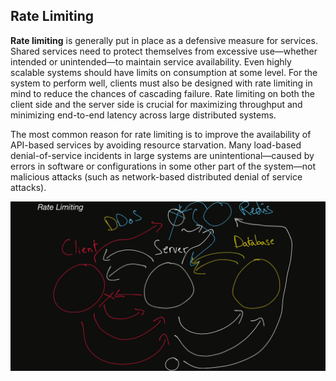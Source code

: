 ## Rate Limiting

**Rate limiting** is generally put in place as a defensive measure for services. Shared services need to protect themselves from excessive use—whether intended or unintended—to maintain service availability. Even highly scalable systems should have 
limits on consumption at some level. For the system to perform well, clients must also be designed with rate limiting in mind to reduce the chances of cascading 
failure. Rate limiting on both the client side and the server side is crucial for maximizing throughput and minimizing end-to-end latency across large distributed systems.

The most common reason for rate limiting is to improve the availability of API-based services by avoiding resource starvation. Many load-based denial-of-service incidents in large systems are unintentional—caused by errors in software or configurations 
in some other part of the system—not malicious attacks (such as network-based distributed denial of service attacks).

<img src="https://github.com/ishifoev/CodeChalenge-JS/blob/main/Round4/day-39/rateLimiting.PNG?raw=true"/>